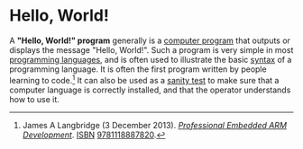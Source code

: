 # Hello, World!

A **"Hello, World!" program** generally is a [computer program](https://en.wikipedia.org/wiki/Computer_program "Computer program") that outputs or displays the message "Hello, World!". Such a program is very simple in most [programming languages](https://en.wikipedia.org/wiki/Programming_language "Programming language"), and is often used to illustrate the basic [syntax](https://en.wikipedia.org/wiki/Syntax "Syntax") of a programming language. It is often the first program written by people learning to code.[^1] It can also be used as a [sanity test](https://en.wikipedia.org/wiki/Sanity_test "Sanity test") to make sure that a computer language is correctly installed, and that the operator understands how to use it.

[^1]: James A Langbridge (3 December 2013). [*Professional Embedded ARM Development*](https://books.google.com/books?id=y51NAgAAQBAJ&pg=PA74). [ISBN](https://en.wikipedia.org/wiki/ISBN_(identifier) "ISBN (identifier)") [9781118887820](https://en.wikipedia.org/wiki/Special:BookSources/9781118887820 "Special:BookSources/9781118887820").
